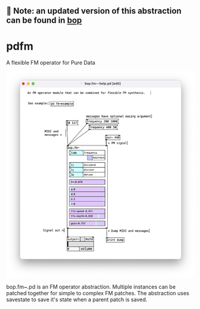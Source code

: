 ## 🦉 Note: an updated version of this abstraction can be found in [bop](https://github.com/zealtv/bop)

# pdfm
A flexible FM operator for Pure Data

![pdfm.png](pdfm.png)

bop.fm~.pd is an FM operator abstraction.  Multiple instances can be patched together for simple to complex FM patches.  The abstraction uses savestate to save it's state when a parent patch is saved.  

